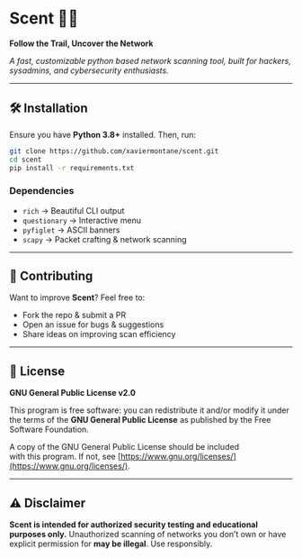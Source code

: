 # Scent 🕵️‍♂️
**Follow the Trail, Uncover the Network**

*A fast, customizable python based network scanning tool, built for hackers, sysadmins, and cybersecurity enthusiasts.*  

---

## 🛠 Installation
Ensure you have **Python 3.8+** installed. Then, run:

```bash
git clone https://github.com/xaviermontane/scent.git
cd scent
pip install -r requirements.txt
```

### Dependencies
- `rich` → Beautiful CLI output
- `questionary` → Interactive menu
- `pyfiglet` → ASCII banners
- `scapy` → Packet crafting & network scanning

---

## 🤝 Contributing
Want to improve **Scent**? Feel free to:
- Fork the repo & submit a PR
- Open an issue for bugs & suggestions
- Share ideas on improving scan efficiency

---

## 📜 License
**GNU General Public License v2.0**

This program is free software: you can redistribute it and/or modify
it under the terms of the **GNU General Public License** as published by
the Free Software Foundation.

A copy of the GNU General Public License should be included  
with this program. If not, see [https://www.gnu.org/licenses/](https://www.gnu.org/licenses/).

---

## ⚠️ Disclaimer
**Scent is intended for authorized security testing and educational purposes only.**
Unauthorized scanning of networks you don’t own or have explicit permission for **may be illegal**. Use responsibly.